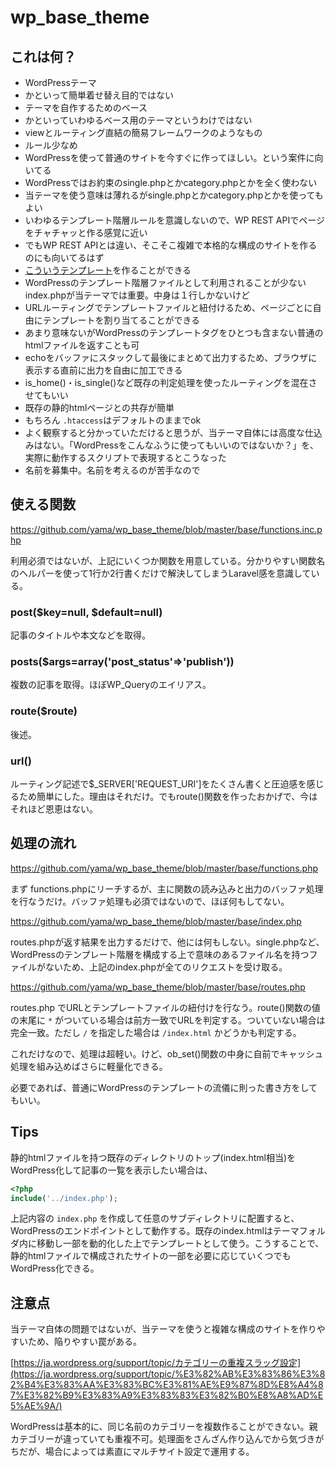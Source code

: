 # wp_base_theme

## これは何？

* WordPressテーマ
* かといって簡単着せ替え目的ではない
* テーマを自作するためのベース
* かといっていわゆるベース用のテーマというわけではない
* viewとルーティング直結の簡易フレームワークのようなもの
* ルール少なめ
* WordPressを使って普通のサイトを今すぐに作ってほしい。という案件に向いてる
* WordPressではお約束のsingle.phpとかcategory.phpとかを全く使わない
* 当テーマを使う意味は薄れるがsingle.phpとかcategory.phpとかを使ってもよい
* いわゆるテンプレート階層ルールを意識しないので、WP REST APIでページをチャチャッと作る感覚に近い
* でもWP REST APIとは違い、そこそこ複雑で本格的な構成のサイトを作るのにも向いてるはず
* [こういうテンプレート](base/tpl/sample/detail.html)を作ることができる
* WordPressのテンプレート階層ファイルとして利用されることが少ないindex.phpが当テーマでは重要。中身は１行しかないけど
* URLルーティングでテンプレートファイルと紐付けるため、ページごとに自由にテンプレートを割り当てることができる
* あまり意味ないがWordPressのテンプレートタグをひとつも含まない普通のhtmlファイルを返すことも可
* echoをバッファにスタックして最後にまとめて出力するため、ブラウザに表示する直前に出力を自由に加工できる
* is_home()・is_single()など既存の判定処理を使ったルーティングを混在させてもいい
* 既存の静的htmlページとの共存が簡単
* もちろん `.htaccess`はデフォルトのままでok
* よく観察すると分かっていただけると思うが、当テーマ自体には高度な仕込みはない。「WordPressをこんなふうに使ってもいいのではないか？」を、実際に動作するスクリプトで表現するとこうなった
* 名前を募集中。名前を考えるのが苦手なので

## 使える関数

https://github.com/yama/wp_base_theme/blob/master/base/functions.inc.php

利用必須ではないが、上記にいくつか関数を用意している。分かりやすい関数名のヘルパーを使って1行か2行書くだけで解決してしまうLaravel感を意識している。

### post($key=null, $default=null)

記事のタイトルや本文などを取得。

### posts($args=array('post_status'=>'publish'))

複数の記事を取得。ほぼWP_Queryのエイリアス。

### route($route)

後述。

### url()

ルーティング記述で$_SERVER\['REQUEST_URI'\]をたくさん書くと圧迫感を感じるため簡単にした。理由はそれだけ。でもroute()関数を作ったおかげで、今はそれほど恩恵はない。

## 処理の流れ

https://github.com/yama/wp_base_theme/blob/master/base/functions.php

まず functions.phpにリーチするが、主に関数の読み込みと出力のバッファ処理を行なうだけ。バッファ処理も必須ではないので、ほぼ何もしてない。

https://github.com/yama/wp_base_theme/blob/master/base/index.php

routes.phpが返す結果を出力するだけで、他には何もしない。single.phpなど、WordPressのテンプレート階層を構成する上で意味のあるファイル名を持つファイルがないため、上記のindex.phpが全てのリクエストを受け取る。

https://github.com/yama/wp_base_theme/blob/master/base/routes.php

routes.php でURLとテンプレートファイルの紐付けを行なう。route()関数の値の末尾に `*` がついている場合は前方一致でURLを判定する。ついていない場合は完全一致。ただし `/` を指定した場合は `/index.html` かどうかも判定する。

これだけなので、処理は超軽い。けど、ob_set()関数の中身に自前でキャッシュ処理を組み込めばさらに軽量化できる。

必要であれば、普通にWordPressのテンプレートの流儀に則った書き方をしてもいい。

## Tips

静的htmlファイルを持つ既存のディレクトリのトップ(index.html相当)をWordPress化して記事の一覧を表示したい場合は、

```php
<?php
include('../index.php');
```

上記内容の `index.php` を作成して任意のサブディレクトリに配置すると、WordPressのエンドポイントとして動作する。既存のindex.htmlはテーマフォルダ内に移動し一部を動的化した上でテンプレートとして使う。こうすることで、静的htmlファイルで構成されたサイトの一部を必要に応じていくつでもWordPress化できる。

## 注意点

当テーマ自体の問題ではないが、当テーマを使うと複雑な構成のサイトを作りやすいため、陥りやすい罠がある。

[https://ja.wordpress.org/support/topic/カテゴリーの重複スラッグ設定](https://ja.wordpress.org/support/topic/%E3%82%AB%E3%83%86%E3%82%B4%E3%83%AA%E3%83%BC%E3%81%AE%E9%87%8D%E8%A4%87%E3%82%B9%E3%83%A9%E3%83%83%E3%82%B0%E8%A8%AD%E5%AE%9A/)

WordPressは基本的に、同じ名前のカテゴリーを複数作ることができない。親カテゴリーが違っていても重複不可。処理面をさんざん作り込んでから気づきがちだが、場合によっては素直にマルチサイト設定で運用する。
